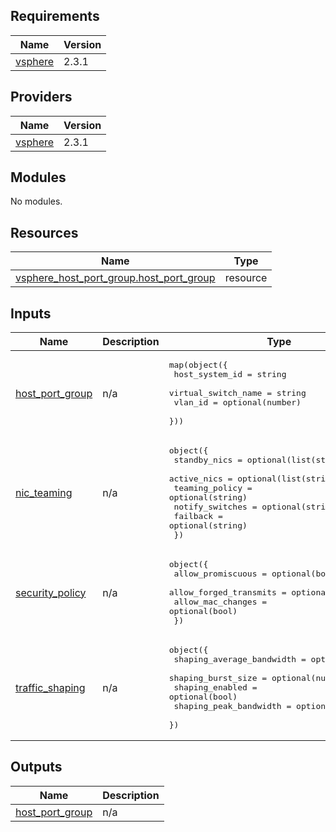 ## Requirements

| Name | Version |
|------|---------|
| <a name="requirement_vsphere"></a> [vsphere](#requirement\_vsphere) | 2.3.1 |

## Providers

| Name | Version |
|------|---------|
| <a name="provider_vsphere"></a> [vsphere](#provider\_vsphere) | 2.3.1 |

## Modules

No modules.

## Resources

| Name | Type |
|------|------|
| [vsphere_host_port_group.host_port_group](https://registry.terraform.io/providers/hashicorp/vsphere/2.3.1/docs/resources/host_port_group) | resource |

## Inputs

| Name | Description | Type | Default | Required |
|------|-------------|------|---------|:--------:|
| <a name="input_host_port_group"></a> [host\_port\_group](#input\_host\_port\_group) | n/a | <pre>map(object({<br>    host_system_id      = string<br>    virtual_switch_name = string<br>    vlan_id             = optional(number)<br>  }))</pre> | n/a | yes |
| <a name="input_nic_teaming"></a> [nic\_teaming](#input\_nic\_teaming) | n/a | <pre>object({<br>    standby_nics    = optional(list(string))<br>    active_nics     = optional(list(string))<br>    teaming_policy  = optional(string)<br>    notify_switches = optional(string)<br>    failback        = optional(string)<br>  })</pre> | `{}` | no |
| <a name="input_security_policy"></a> [security\_policy](#input\_security\_policy) | n/a | <pre>object({<br>    allow_promiscuous      = optional(bool)<br>    allow_forged_transmits = optional(bool)<br>    allow_mac_changes      = optional(bool)<br>  })</pre> | `{}` | no |
| <a name="input_traffic_shaping"></a> [traffic\_shaping](#input\_traffic\_shaping) | n/a | <pre>object({<br>    shaping_average_bandwidth = optional(number)<br>    shaping_burst_size        = optional(number)<br>    shaping_enabled           = optional(bool)<br>    shaping_peak_bandwidth    = optional(number)<br>  })</pre> | `{}` | no |

## Outputs

| Name | Description |
|------|-------------|
| <a name="output_host_port_group"></a> [host\_port\_group](#output\_host\_port\_group) | n/a |

